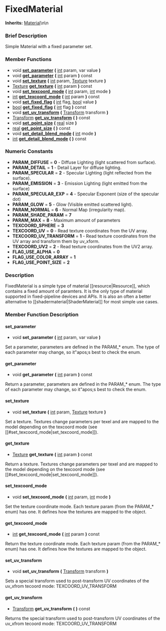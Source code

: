 #  FixedMaterial  
**Inherits:** [Material](class_material)\\n\\n
###  Brief Description  
Simple Material with a fixed parameter set.

###  Member Functions 
  * void  **[set_parameter](#set_parameter)**  **(** [int](class_int) param, var value  **)**
  * void  **[get_parameter](#get_parameter)**  **(** [int](class_int) param  **)** const
  * void  **[set_texture](#set_texture)**  **(** [int](class_int) param, [Texture](class_texture) texture  **)**
  * [Texture](class_texture)  **[get_texture](#get_texture)**  **(** [int](class_int) param  **)** const
  * void  **[set_texcoord_mode](#set_texcoord_mode)**  **(** [int](class_int) param, [int](class_int) mode  **)**
  * [int](class_int)  **[get_texcoord_mode](#get_texcoord_mode)**  **(** [int](class_int) param  **)** const
  * void  **[set_fixed_flag](#set_fixed_flag)**  **(** [int](class_int) flag, [bool](class_bool) value  **)**
  * [bool](class_bool)  **[get_fixed_flag](#get_fixed_flag)**  **(** [int](class_int) flag  **)** const
  * void  **[set_uv_transform](#set_uv_transform)**  **(** [Transform](class_transform) transform  **)**
  * [Transform](class_transform)  **[get_uv_transform](#get_uv_transform)**  **(** **)** const
  * void  **[set_point_size](#set_point_size)**  **(** [real](class_real) size  **)**
  * [real](class_real)  **[get_point_size](#get_point_size)**  **(** **)** const
  * void  **[set_detail_blend_mode](#set_detail_blend_mode)**  **(** [int](class_int) mode  **)**
  * [int](class_int)  **[get_detail_blend_mode](#get_detail_blend_mode)**  **(** **)** const

###  Numeric Constants  
  * **PARAM_DIFFUSE** = **0** - Diffuse Lighting (light scattered from surface).
  * **PARAM_DETAIL** = **1** - Detail Layer for diffuse lighting.
  * **PARAM_SPECULAR** = **2** - Specular Lighting (light reflected from the surface).
  * **PARAM_EMISSION** = **3** - Emission Lighting (light emitted from the surface)
  * **PARAM_SPECULAR_EXP** = **4** - Specular Exponent (size of the specular dot)
  * **PARAM_GLOW** = **5** - Glow (Visible emitted scattered light).
  * **PARAM_NORMAL** = **6** - Normal Map (irregularity map).
  * **PARAM_SHADE_PARAM** = **7**
  * **PARAM_MAX** = **8** - Maximum amount of parameters
  * **TEXCOORD_SPHERE** = **3**
  * **TEXCOORD_UV** = **0** - Read texture coordinates from the UV array.
  * **TEXCOORD_UV_TRANSFORM** = **1** - Read texture coordinates from the UV array and transform them by uv_xform.
  * **TEXCOORD_UV2** = **2** - Read texture coordinates from the UV2 array.
  * **FLAG_USE_ALPHA** = **0**
  * **FLAG_USE_COLOR_ARRAY** = **1**
  * **FLAG_USE_POINT_SIZE** = **2**

###  Description  
FixedMaterial is a simple type of material [[resource|Resource]], which contains a fixed amount of paramters. It is the only type of material supported in fixed-pipeline devices and APIs. It is also an often a better alternative to [[shadermaterial|ShaderMaterial]] for most simple use cases.

###  Member Function Description  

#### <a name="set_parameter">set_parameter</a>
  * void  **set_parameter**  **(** [int](class_int) param, var value  **)**

Set a parameter, parameters are defined in the PARAM_* enum. The type of each parameter may change, so it"apos;s best to check the enum.

#### <a name="get_parameter">get_parameter</a>
  * void  **get_parameter**  **(** [int](class_int) param  **)** const

Return a parameter, parameters are defined in the PARAM_* enum. The type of each parameter may change, so it"apos;s best to check the enum.

#### <a name="set_texture">set_texture</a>
  * void  **set_texture**  **(** [int](class_int) param, [Texture](class_texture) texture  **)**

Set a texture. Textures change parameters per texel and are mapped to the model depending on the texcoord mode (see [[#set_texcoord_mode|set_texcoord_mode]]).

#### <a name="get_texture">get_texture</a>
  * [Texture](class_texture)  **get_texture**  **(** [int](class_int) param  **)** const

Return a texture. Textures change parameters per texel and are mapped to the model depending on the texcoord mode (see [[#set_texcoord_mode|set_texcoord_mode]]).

#### <a name="set_texcoord_mode">set_texcoord_mode</a>
  * void  **set_texcoord_mode**  **(** [int](class_int) param, [int](class_int) mode  **)**

Set the texture coordinate mode. Each texture param (from the PARAM_* enum) has one. It defines how the textures are mapped to the object.

#### <a name="get_texcoord_mode">get_texcoord_mode</a>
  * [int](class_int)  **get_texcoord_mode**  **(** [int](class_int) param  **)** const

Return the texture coordinate mode. Each texture param (from the PARAM_* enum) has one. It defines how the textures are mapped to the object.

#### <a name="set_uv_transform">set_uv_transform</a>
  * void  **set_uv_transform**  **(** [Transform](class_transform) transform  **)**

Sets a special transform used to post-transform UV coordinates of the uv_xfrom tecoord mode: TEXCOORD_UV_TRANSFORM

#### <a name="get_uv_transform">get_uv_transform</a>
  * [Transform](class_transform)  **get_uv_transform**  **(** **)** const

Returns the special transform used to post-transform UV coordinates of the uv_xfrom tecoord mode: TEXCOORD_UV_TRANSFORM
